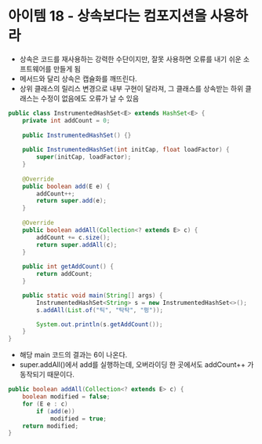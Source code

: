 # 아이템 18 - 상속보다는 컴포지션을 사용하라

- 상속은 코드를 재사용하는 강력한 수단이지만, 잘못 사용하면 오류를 내기 쉬운 소프트웨어를 만들게 됨
- 메서드와 달리 상속은 캡슐화를 깨뜨린다.
- 상위 클래스의 릴리스 변경으로 내부 구현이 달라져, 그 클래스를 상속받는 하위 클래스는 수정이 없음에도 오류가 날 수 있음

```java
public class InstrumentedHashSet<E> extends HashSet<E> {
    private int addCount = 0;
    
    public InstrumentedHashSet() {}
    
    public InstrumentedHashSet(int initCap, float loadFactor) {
        super(initCap, loadFactor);
    }
    
    @Override
    public boolean add(E e) {
        addCount++;
        return super.add(e);
    }
    
    @Override
    public boolean addAll(Collection<? extends E> c) {
        addCount += c.size();
        return super.addAll(c);
    }
    
    public int getAddCount() {
        return addCount;
    }

    public static void main(String[] args) {
        InstrumentedHashSet<String> s = new InstrumentedHashSet<>();
        s.addAll(List.of("틱", "탁탁", "펑"));

        System.out.println(s.getAddCount());
    }
}
```

- 해당 main 코드의 결과는 6이 나온다.
- super.addAll()에서 add를 실행하는데, 오버라이딩 한 곳에서도 addCount++ 가 동작되기 때문이다.  

```java
public boolean addAll(Collection<? extends E> c) {
    boolean modified = false;
    for (E e : c)
        if (add(e))
            modified = true;
    return modified;
}
```